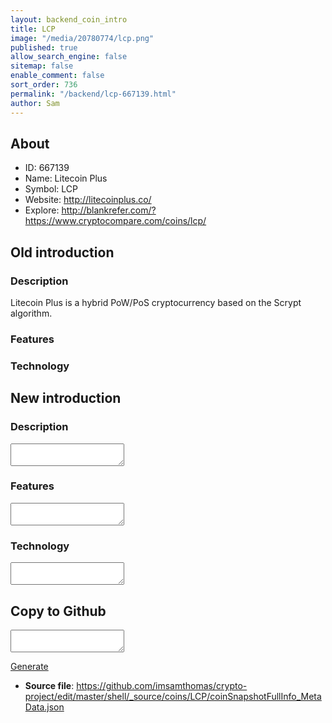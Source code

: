 ```yaml
---
layout: backend_coin_intro
title: LCP
image: "/media/20780774/lcp.png"
published: true
allow_search_engine: false
sitemap: false
enable_comment: false
sort_order: 736
permalink: "/backend/lcp-667139.html"
author: Sam
---
```


## About

- ID: 667139
- Name: Litecoin Plus
- Symbol: LCP
- Website: http://litecoinplus.co/
- Explore: http://blankrefer.com/?https://www.cryptocompare.com/coins/lcp/


## Old introduction

### Description

<p>Litecoin Plus is a hybrid PoW/PoS cryptocurrency based on the <span>Scrypt algorithm.</span></p>

### Features


### Technology




## New introduction


### Description
<textarea id="meta_description" name="description"></textarea>

### Features
<textarea id="meta_features" name="features"></textarea>

### Technology
<textarea id="meta_technology" name="technology"></textarea>


## Copy to Github

<textarea id="coinsnapshotfullinfo_metadata"></textarea>

<a href="#gen" onclick="generateMetaDatJson()">Generate</a>

- **Source file**: <a href="https://github.com/imsamthomas/crypto-project/edit/master/shell/_source/coins/LCP/coinSnapshotFullInfo_MetaData.json">https://github.com/imsamthomas/crypto-project/edit/master/shell/_source/coins/LCP/coinSnapshotFullInfo_MetaData.json</a>

